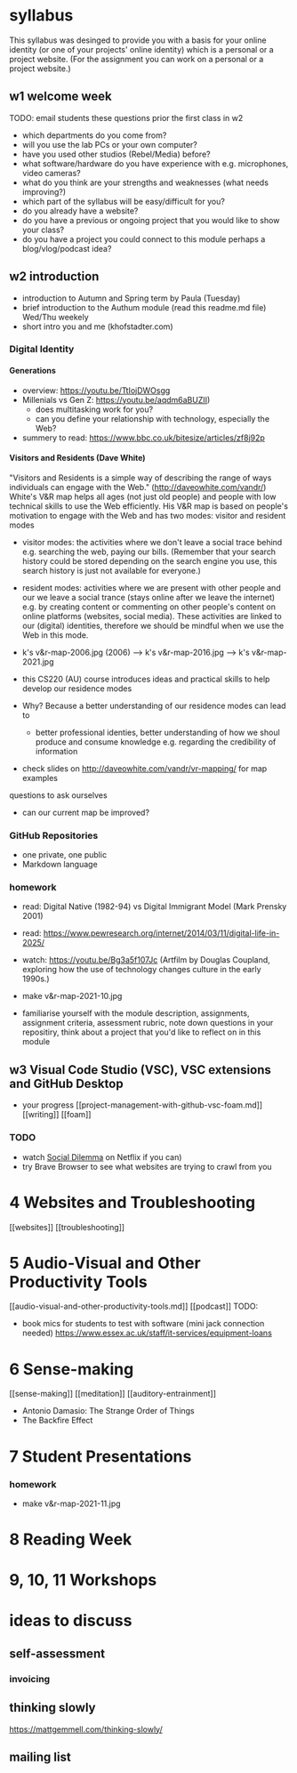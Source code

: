 # syllabus
This syllabus was desinged to provide you with a basis for your online identity (or one of your projects' online identity) which is a personal or a project website. (For the assignment you can work on a personal or a project website.) 

## w1 welcome week
TODO: email students these questions prior the first class in w2
- which departments do you come from?
- will you use the lab PCs or your own computer?
- have you used other studios (Rebel/Media) before?
- what software/hardware do you have experience with e.g. microphones, video cameras?
- what do you think are your strengths and weaknesses (what needs improving?)
- which part of the syllabus will be easy/difficult for you?
- do you already have a website?
- do you have a previous or ongoing project that you would like to show your class?
- do you have a project you could connect to this module perhaps a blog/vlog/podcast idea?

## w2 introduction
- introduction to Autumn and Spring term by Paula (Tuesday)
- brief introduction to the Authum module (read this readme.md file) Wed/Thu weekely
- short intro you and me (khofstadter.com)

### Digital Identity
#### Generations
<!-- embed a gantt chart -->
- overview: https://youtu.be/TtIojDWOsgg
- Millenials vs Gen Z: https://youtu.be/aqdm6aBUZII)
  - does multitasking work for you?
  - can you define your relationship with technology, especially the Web?
- summery to read: https://www.bbc.co.uk/bitesize/articles/zf8j92p

#### Visitors and Residents (Dave White)
"Visitors and Residents is a simple way of describing the range of ways individuals can engage with the Web." (http://daveowhite.com/vandr/) White's V&R map helps all ages (not just old people) and people with low technical skills to use the Web efficiently. His V&R map is based on people's motivation to engage with the Web and has two modes: visitor and resident modes
- visitor modes: the activities where we don't leave a social trace behind e.g. searching the web, paying our bills. (Remember that your search history could be stored depending on the search engine you use, this search history is just not available for everyone.) 
- resident modes: activities where we are present with other people and our we leave a social trance (stays online after we leave the internet) e.g. by creating content or commenting on other people's content on online platforms (websites, social media). These activities are linked to our (digital) identities, therefore we should be mindful when we use the Web in this mode. 

- k's v&r-map-2006.jpg (2006) --> k's v&r-map-2016.jpg --> k's v&r-map-2021.jpg <!--TODO-->

- this CS220 (AU) course introduces ideas and practical skills to help develop our residence modes
- Why? Because a better understanding of our residence modes can lead to 
  - better professional identies, better understanding of how we shoul produce and consume knowledge e.g. regarding the credibility of information

- check slides on http://daveowhite.com/vandr/vr-mapping/ for map examples

questions to ask ourselves
- can our current map be improved? 

### GitHub Repositories
- one private, one public
- Markdown language

### homework
- read: Digital Native (1982-94) vs Digital Immigrant Model (Mark Prensky 2001)
- read: https://www.pewresearch.org/internet/2014/03/11/digital-life-in-2025/
- watch: https://youtu.be/Bg3a5f107Jc (Artfilm by Douglas Coupland, exploring how the use of technology changes culture in the early 1990s.)

- make v&r-map-2021-10.jpg
- familiarise yourself with the module description, assignments, assignment criteria, assessment rubric, note down questions in your repositiry, think about a project that you'd like to reflect on in this module

## w3 Visual Code Studio (VSC), VSC extensions and GitHub Desktop
- your progress
[[project-management-with-github-vsc-foam.md]]
[[writing]]
[[foam]]

### TODO
- watch [Social Dilemma](https://youtu.be/uaaC57tcci0) on Netflix if you can)
- try Brave Browser to see what websites are trying to crawl from you

# 4 Websites and Troubleshooting
[[websites]]
[[troubleshooting]]

# 5 Audio-Visual and Other Productivity Tools 
[[audio-visual-and-other-productivity-tools.md]]
[[podcast]]
TODO: 
- book mics for students to test with software (mini jack connection needed) https://www.essex.ac.uk/staff/it-services/equipment-loans

# 6 Sense-making
[[sense-making]]
[[meditation]]
[[auditory-entrainment]]
- Antonio Damasio: The Strange Order of Things
- The Backfire Effect

# 7 Student Presentations

### homework
- make v&r-map-2021-11.jpg

# 8 Reading Week

# 9, 10, 11 Workshops

# ideas to discuss
## self-assessment
### invoicing
## thinking slowly
https://mattgemmell.com/thinking-slowly/
## mailing list
